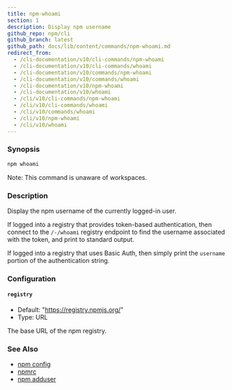 ```yaml
---
title: npm-whoami
section: 1
description: Display npm username
github_repo: npm/cli
github_branch: latest
github_path: docs/lib/content/commands/npm-whoami.md
redirect_from:
  - /cli-documentation/v10/cli-commands/npm-whoami
  - /cli-documentation/v10/cli-commands/whoami
  - /cli-documentation/v10/commands/npm-whoami
  - /cli-documentation/v10/commands/whoami
  - /cli-documentation/v10/npm-whoami
  - /cli-documentation/v10/whoami
  - /cli/v10/cli-commands/npm-whoami
  - /cli/v10/cli-commands/whoami
  - /cli/v10/commands/whoami
  - /cli/v10/npm-whoami
  - /cli/v10/whoami
---
```


### Synopsis

```bash
npm whoami
```

Note: This command is unaware of workspaces.

### Description

Display the npm username of the currently logged-in user.

If logged into a registry that provides token-based authentication, then
connect to the `/-/whoami` registry endpoint to find the username
associated with the token, and print to standard output.

If logged into a registry that uses Basic Auth, then simply print the
`username` portion of the authentication string.

### Configuration

#### `registry`

* Default: "https://registry.npmjs.org/"
* Type: URL

The base URL of the npm registry.



### See Also

* [npm config](/cli/v10/commands/npm-config)
* [npmrc](/cli/v10/configuring-npm/npmrc)
* [npm adduser](/cli/v10/commands/npm-adduser)
